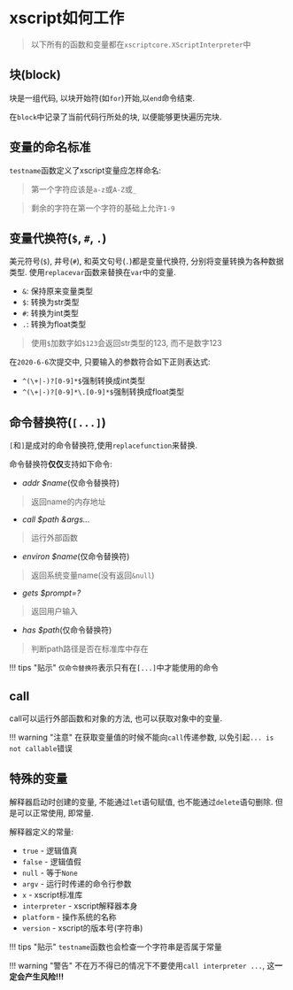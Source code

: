 # xscript如何工作
> 以下所有的函数和变量都在`xscriptcore.XScriptInterpreter`中

## 块(block)
块是一组代码, 以块开始符(如`for`)开始,以`end`命令结束.

在`block`中记录了当前代码行所处的块, 以便能够更快遍历完块.

## 变量的命名标准
`testname`函数定义了xscript变量应怎样命名:

> 第一个字符应该是`a-z`或`A-Z`或`_`

> 剩余的字符在第一个字符的基础上允许`1-9`

## 变量代换符(`$`, `#`, `.`)
美元符号(`$`), 井号(`#`), 和英文句号(`.`)都是变量代换符, 分别将变量转换为各种数据类型. 使用`replacevar`函数来替换在`var`中的变量.

  - `&`: 保持原来变量类型
  - `$`: 转换为str类型
  - `#`: 转换为int类型
  - `.`: 转换为float类型

> 使用`$`加数字如`$123`会返回str类型的123, 而不是数字123

在`2020-6-6`次提交中, 只要输入的参数符合如下正则表达式:

  - `^(\+|-)?[0-9]*$`强制转换成int类型
  - `^(\+|-)?[0-9]*\.[0-9]*$`强制转换成float类型

## 命令替换符(`[...]`)
`[`和`]`是成对的命令替换符,使用`replacefunction`来替换.

命令替换符**仅仅**支持如下命令:

- *addr $name*(仅命令替换符)
> 返回name的内存地址

- *call $path &args...*
> 运行外部函数

- *environ $name*(仅命令替换符)
> 返回系统变量name(没有返回`&null`)

- *gets $prompt=?*
> 返回用户输入

- *has $path*(仅命令替换符)
> 判断path路径是否在标准库中存在

!!! tips "贴示"
	`仅命令替换符`表示只有在`[...]`中才能使用的命令

## call
call可以运行外部函数和对象的方法, 也可以获取对象中的变量.

!!! warning "注意"
	在获取变量值的时候不能向`call`传递参数, 以免引起`... is not callable`错误

## 特殊的变量
解释器启动时创建的变量, 不能通过`let`语句赋值, 也不能通过`delete`语句删除. 但是可以正常使用, 即常量.

解释器定义的常量:

  - `true` - 逻辑值真
  - `false` - 逻辑值假
  - `null` - 等于`None`
  - `argv` - 运行时传递的命令行参数
  - `x` - xscript标准库
  - `interpreter` - xscript解释器本身
  - `platform` - 操作系统的名称
  - `version` - xscript的版本号(字符串)

!!! tips "贴示"
	`testname`函数也会检查一个字符串是否属于常量

!!! warning "警告"
	不在万不得已的情况下不要使用`call interpreter ...`, 这**一定会产生风险!!!**
